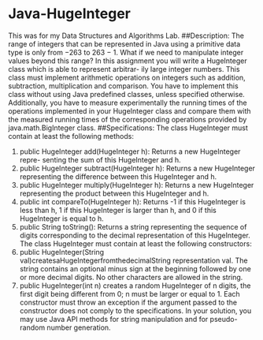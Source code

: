 # Java-HugeInteger
This was for my Data Structures and Algorithms Lab.
##Description: 
The range of integers that can be represented in Java using a primitive data type is only from −263 to 263 − 1. What if we need to manipulate integer values beyond this range?
In this assignment you will write a HugeInteger class which is able to represent arbitrar- ily large integer numbers. This class must implement arithmetic operations on integers such as addition, subtraction, multiplication and comparison. You have to implement this class without using Java predefined classes, unless specified otherwise.
Additionally, you have to measure experimentally the running times of the operations implemented in your HugeInteger class and compare them with the measured running times of the corresponding operations provided by java.math.BigInteger class.
##Specifications:
The class HugeInteger must contain at least the following methods:
1) public HugeInteger add(HugeInteger h): Returns a new HugeInteger repre- senting the sum of this HugeInteger and h.
2) public HugeInteger subtract(HugeInteger h): Returns a new HugeInteger representing the difference between this HugeInteger and h.
3) public HugeInteger multiply(HugeInteger h): Returns a new HugeInteger representing the product between this HugeInteger and h.
4) public int compareTo(HugeInteger h): Returns -1 if this HugeInteger is less than h, 1 if this HugeInteger is larger than h, and 0 if this HugeInteger is equal to h.
5) public String toString(): Returns a string representing the sequence of digits corresponding to the decimal representation of this HugeInteger.
The class HugeInteger must contain at least the following constructors:
1) public HugeInteger(String val)createsaHugeIntegerfromthedecimalString representation val. The string contains an optional minus sign at the beginning followed by one or more decimal digits. No other characters are allowed in the string.
2) public HugeInteger(int n) creates a random HugeInteger of n digits, the first digit being different from 0; n must be larger or equal to 1.
Each constructor must throw an exception if the argument passed to the constructor does not comply to the specifications. In your solution, you may use Java API methods for string manipulation and for pseudo-random number generation.
